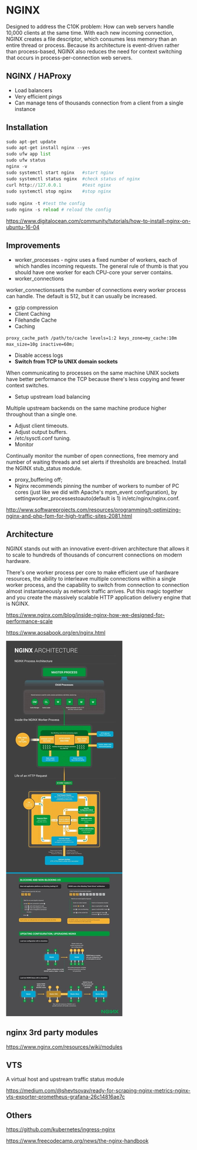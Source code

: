 # NGINX

Designed to address the C10K problem: How can web servers handle 10,000 clients at the same time. With each new incoming connection, NGINX creates a file descriptor, which consumes less memory than an entire thread or process. Because its architecture is event-driven rather than process-based, NGINX also reduces the need for context switching that occurs in process-per-connection web servers.

## NGINX / HAProxy

- Load balancers
- Very efficient pings
- Can manage tens of thousands connection from a client from a single instance

## Installation

```python
sudo apt-get update
sudo apt-get install nginx --yes
sudo ufw app list
sudo ufw status
nginx -v
sudo systemctl start nginx   #start nginx
sudo systemctl status nginx  #check status of nginx
curl http://127.0.0.1        #test nginx
sudo systemctl stop nginx    #stop nginx

sudo nginx -t #test the config
sudo nginx -s reload # reload the config
```

https://www.digitalocean.com/community/tutorials/how-to-install-nginx-on-ubuntu-16-04

## Improvements

- worker_processes - nginx uses a fixed number of workers, each of which handles incoming requests. The general rule of thumb is that you should have one worker for each CPU-core your server contains.
- worker_connections

worker_connectionssets the number of connections every worker process can handle. The default is 512, but it can usually be increased.

- gzip compression
- Client Caching
- Filehandle Cache
- Caching

`proxy_cache_path /path/to/cache levels=1:2 keys_zone=my_cache:10m max_size=10g
inactive=60m;`

- Disable access logs
- **Switch from TCP to UNIX domain sockets**

When communicating to processes on the same machine UNIX sockets have better performance the TCP because there's less copying and fewer context switches.

- Setup upstream load balancing

Multiple upstream backends on the same machine produce higher throughout than a single one.

- Adjust client timeouts.
- Adjust output buffers.
- /etc/sysctl.conf tuning.
- Monitor

Continually monitor the number of open connections, free memory and number of waiting threads and set alerts if thresholds are breached. Install the NGINX stub_status module.

- proxy_buffering off;
- Nginx recommends pinning the number of workers to number of PC cores (just like we did with Apache's mpm_event configuration), by settingworker_processestoauto(default is 1) in/etc/nginx/nginx.conf.

http://www.softwareprojects.com/resources/programming/t-optimizing-nginx-and-php-fpm-for-high-traffic-sites-2081.html

## Architecture

NGINX stands out with an innovative event-driven architecture that allows it to scale to hundreds of thousands of concurrent connections on modern hardware.

There's one worker process per core to make efficient use of hardware resources, the ability to interleave multiple connections within a single worker process, and the capability to switch from connection to connection almost instantaneously as network traffic arrives. Put this magic together and you create the massively scalable HTTP application delivery engine that is NGINX.

https://www.nginx.com/blog/inside-nginx-how-we-designed-for-performance-scale

https://www.aosabook.org/en/nginx.html

![image](../../../../media/DevOps-Others-NGINX-image1.jpg)

## nginx 3rd party modules

https://www.nginx.com/resources/wiki/modules

## VTS

A virtual host and upstream traffic status module

https://medium.com/@shevtsovav/ready-for-scraping-nginx-metrics-nginx-vts-exporter-prometheus-grafana-26c14816ae7c

## Others

https://github.com/kubernetes/ingress-nginx

https://www.freecodecamp.org/news/the-nginx-handbook
